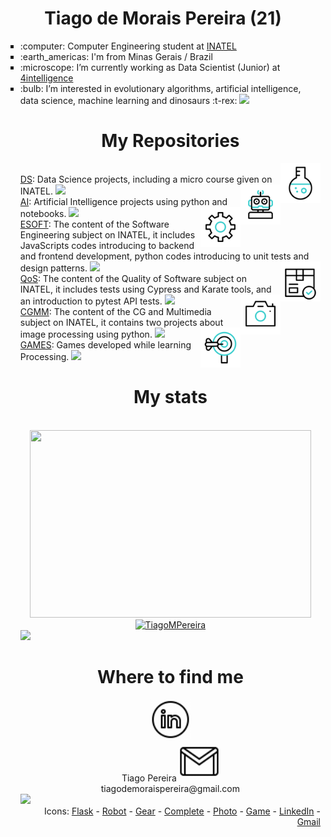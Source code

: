 <h1 align="center">Tiago de Morais Pereira (21)</h1>

<ul>
<li style="list-style-type:square"> :computer: Computer Engineering student at <a href="inatel.br/"> INATEL </a>
<li style="list-style-type:square"> :earth_americas: I'm from Minas Gerais / Brazil
<li style="list-style-type:square"> :microscope: I’m currently working as Data Scientist (Junior) at <a href="https://www.4intelligence.ai/"> 4intelligence </a>
<li style="list-style-type:square"> :bulb: I’m interested in evolutionary algorithms, artificial intelligence, data science, machine learning and dinosaurs :t-rex:

<img src="https://user-images.githubusercontent.com/73097560/115834477-dbab4500-a447-11eb-908a-139a6edaec5c.gif">

<h1 align="center">My Repositories</h1>

<picture> <img align="right" src="icons/flask.gif" width = 64px></picture><br>
[DS](https://github.com/TiagoMPereira?tab=repositories&q=DS&type=&language=&sort=): Data Science projects, including a micro course given on INATEL.
<img src="https://user-images.githubusercontent.com/73097560/115834477-dbab4500-a447-11eb-908a-139a6edaec5c.gif">
<picture> <img align="right" src="icons/robot.gif" width = 64px></picture><br>
[AI](https://github.com/TiagoMPereira?tab=repositories&q=IA&type=&language=&sort=): Artificial Intelligence projects using python and notebooks.
<img src="https://user-images.githubusercontent.com/73097560/115834477-dbab4500-a447-11eb-908a-139a6edaec5c.gif">
<picture> <img align="right" src="icons/settings.gif" width = 64px></picture><br>
[ESOFT](https://github.com/TiagoMPereira?tab=repositories&q=ESOFT&type=&language=&sort=): The content of the Software Engineering subject on INATEL, it includes JavaScripts codes introducing to backend and frontend development, python codes introducing to unit tests and design patterns.
<img src="https://user-images.githubusercontent.com/73097560/115834477-dbab4500-a447-11eb-908a-139a6edaec5c.gif">
<picture> <img align="right" src="icons/complete.gif" width = 64px></picture><br>
[QoS](https://github.com/TiagoMPereira?tab=repositories&q=QoS&type=&language=&sort=): The content of the Quality of Software subject on INATEL, it includes tests using Cypress and Karate tools, and an introduction to pytest API tests.
<img src="https://user-images.githubusercontent.com/73097560/115834477-dbab4500-a447-11eb-908a-139a6edaec5c.gif">
<picture> <img align="right" src="icons/photo-camera.gif" width = 64px></picture><br>
[CGMM](https://github.com/TiagoMPereira?tab=repositories&q=CGMM&type=&language=&sort=): The content of the CG and Multimedia subject on INATEL, it contains two projects about image processing using python.
<img src="https://user-images.githubusercontent.com/73097560/115834477-dbab4500-a447-11eb-908a-139a6edaec5c.gif">
<picture> <img align="right" src="icons/darts.gif" width = 64px></picture><br>
[GAMES](https://github.com/TiagoMPereira?tab=repositories&q=GAMES&type=&language=&sort=): Games developed while learning Processing. 
<img src="https://user-images.githubusercontent.com/73097560/115834477-dbab4500-a447-11eb-908a-139a6edaec5c.gif">

<h1 align="center">My stats</h1>
<br>
<div align="center">
  <a href="https://github.com/TiagoMPereira/">
  <img src="https://github-readme-stats.vercel.app/api?username=TiagoMPereira&include_all_commits=true&count_private=true&show_icons=true&line_height=20&title_color=7A7ADB&icon_color=2234AE&text_color=D3D3D3&bg_color=0,000000,130F40" width="450" height="300"/>
  <img src="https://github-readme-stats.vercel.app/api/top-langs?username=TiagoMPereira&show_icons=true&locale=en&layout=compact&line_height=20&title_color=7A7ADB&icon_color=2234AE&text_color=D3D3D3&bg_color=0,000000,130F40" width="375" height="300" alt="TiagoMPereira"/>
  </a>
</div>
<img src="https://user-images.githubusercontent.com/73097560/115834477-dbab4500-a447-11eb-908a-139a6edaec5c.gif">

<h1 align="center">Where to find me</h1>

<div align="center">
<a href="https://www.linkedin.com/in/tiago-pereira-demorais/">
<img src="icons/linkedin_.gif" width="64px" alt="Tiago Pereira"> 
</a><br>
Tiago Pereira

<img src="icons/gmail.gif" width="64px" alt="tiagodemoraispereira@gmail.com">
<br> tiagodemoraispereira@gmail.com
</div>

<img src="https://user-images.githubusercontent.com/73097560/115834477-dbab4500-a447-11eb-908a-139a6edaec5c.gif">

<div align="right"> Icons:
<a href="https://www.flaticon.com/free-animated-icons/chemistry" title="chemistry animated icons">Flask</a> - 
<a href="https://www.flaticon.com/free-animated-icons/robot" title="robot animated icons">Robot</a> - 
<a href="https://www.flaticon.com/free-animated-icons/settings" title="settings animated icons">Gear</a> - 
<a href="https://www.flaticon.com/free-animated-icons/product" title="product animated icons">Complete</a> - 
<a href="https://www.flaticon.com/free-animated-icons/technology" title="technology animated icons">Photo</a> - 
<a href="https://www.flaticon.com/free-animated-icons/game" title="game animated icons">Game</a> - 
<a target="_blank" href="https://icons8.com/icon/POXm75zUw4wy/linkedin-circundado">LinkedIn</a> - 
<a target="_blank" href="https://icons8.com/icon/vtr2UMMlkCpS/gmail">Gmail</a>
</div>